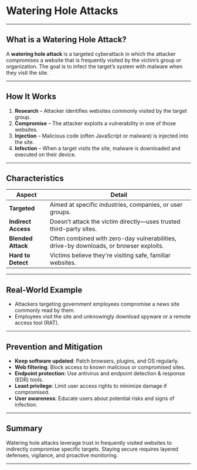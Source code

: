 # Watering Hole Attacks

---

## What is a Watering Hole Attack?

A **watering hole attack** is a targeted cyberattack in which the attacker compromises a website that is frequently visited by the victim’s group or organization. The goal is to infect the target’s system with malware when they visit the site.

---

## How It Works

1. **Research** – Attacker identifies websites commonly visited by the target group.
2. **Compromise** – The attacker exploits a vulnerability in one of those websites.
3. **Injection** – Malicious code (often JavaScript or malware) is injected into the site.
4. **Infection** – When a target visits the site, malware is downloaded and executed on their device.

---

## Characteristics

| Aspect                | Detail |
|------------------------|--------|
| **Targeted**           | Aimed at specific industries, companies, or user groups. |
| **Indirect Access**    | Doesn’t attack the victim directly—uses trusted third-party sites. |
| **Blended Attack**     | Often combined with zero-day vulnerabilities, drive-by downloads, or browser exploits. |
| **Hard to Detect**     | Victims believe they're visiting safe, familiar websites. |

---

## Real-World Example

- Attackers targeting government employees compromise a news site commonly read by them.
- Employees visit the site and unknowingly download spyware or a remote access tool (RAT).

---

## Prevention and Mitigation

- **Keep software updated**: Patch browsers, plugins, and OS regularly.
- **Web filtering**: Block access to known malicious or compromised sites.
- **Endpoint protection**: Use antivirus and endpoint detection & response (EDR) tools.
- **Least privilege**: Limit user access rights to minimize damage if compromised.
- **User awareness**: Educate users about potential risks and signs of infection.

---

## Summary

Watering hole attacks leverage trust in frequently visited websites to indirectly compromise specific targets. Staying secure requires layered defenses, vigilance, and proactive monitoring.

---
